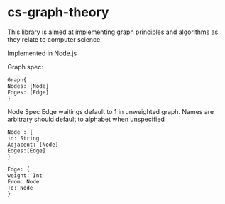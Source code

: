 # cs-graph-theory

This library is aimed at implementing graph principles and algorithms as they relate to computer science. 

Implemented in Node.js


Graph spec:
```
Graph{
Nodes: [Node]
Edges: [Edge]
}
```
Node Spec
Edge waitings default to 1 in unweighted graph. Names are arbitrary should default to alphabet when unspecified
```
Node : {
id: String
Adjacent: [Node]
Edges:[Edge]
}

Edge: {
weight: Int
From: Node
To: Node
}
```
